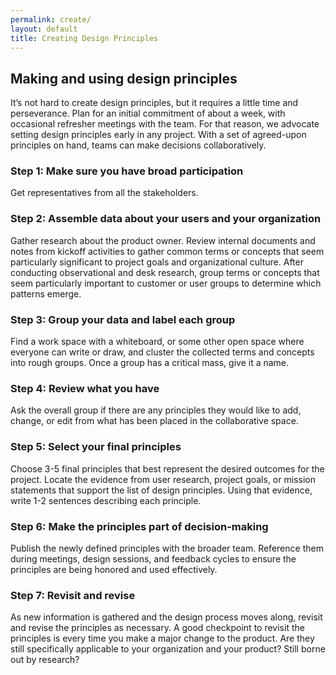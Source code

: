 ```yaml
---
permalink: create/
layout: default
title: Creating Design Principles
---
```

## Making and using design principles

It’s not hard to create design principles, but it requires a little time and perseverance. Plan for an initial commitment of about a week, with occasional refresher meetings with the team. For that reason, we advocate setting design principles early in any project. With a set of agreed-upon principles on hand, teams can make decisions collaboratively.

### Step 1: Make sure you have broad participation

Get representatives from all the stakeholders.

### Step 2: Assemble data about your users and your organization

Gather research about the product owner. Review internal documents and notes from kickoff activities to gather common terms or concepts that seem particularly significant to project goals and organizational culture. After conducting observational and desk research, group terms or concepts that seem particularly important to customer or user groups to determine which patterns emerge.

### Step 3: Group your data and label each group

Find a work space with a whiteboard, or some other open space where everyone can write or draw, and cluster the collected terms and concepts into rough groups. Once a group has a critical mass, give it a name.

### Step 4: Review what you have

Ask the overall group if there are any principles they would like to add, change, or edit from what has been placed in the collaborative space.  

### Step 5: Select your final principles

Choose 3-5 final principles that best represent the desired outcomes for the project. Locate the evidence from user research, project goals, or mission statements that support the list of design principles. Using that evidence, write 1-2 sentences describing each principle.

### Step 6: Make the principles part of decision-making

Publish the newly defined principles with the broader team. Reference them during meetings, design sessions, and feedback cycles to ensure the principles are being honored and used effectively.

### Step 7: Revisit and revise

As new information is gathered and the design process moves along, revisit and revise the principles as necessary. A good checkpoint to revisit the principles is every time you make a major change to the product. Are they still specifically applicable to your organization and your product? Still borne out by research?
